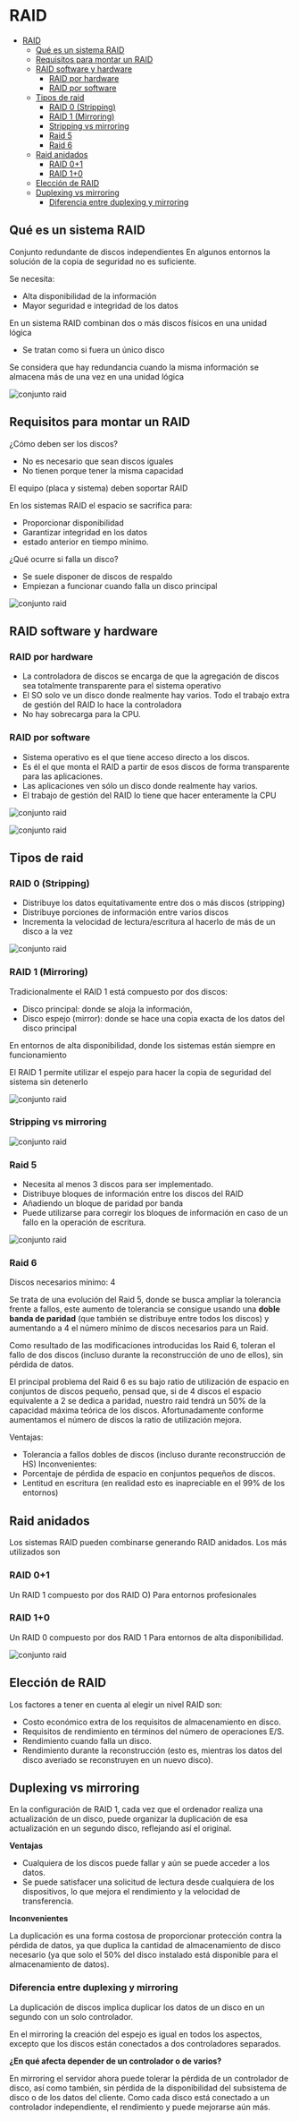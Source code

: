 # RAID

- [RAID](#raid)
  - [Qué es un sistema RAID](#qu%C3%A9-es-un-sistema-raid)
  - [Requisitos para montar un RAID](#requisitos-para-montar-un-raid)
  - [RAID software y hardware](#raid-software-y-hardware)
    - [RAID por hardware](#raid-por-hardware)
    - [RAID por software](#raid-por-software)
  - [Tipos de raid](#tipos-de-raid)
    - [RAID 0 (Stripping)](#raid-0-stripping)
    - [RAID 1 (Mirroring)](#raid-1-mirroring)
    - [Stripping vs mirroring](#stripping-vs-mirroring)
    - [Raid 5](#raid-5)
    - [Raid 6](#raid-6)
  - [Raid anidados](#raid-anidados)
    - [RAID 0+1](#raid-01)
    - [RAID 1+0](#raid-10)
  - [Elección de RAID](#elecci%C3%B3n-de-raid)
  - [Duplexing vs mirroring](#duplexing-vs-mirroring)
    - [Diferencia entre duplexing y mirroring](#diferencia-entre-duplexing-y-mirroring)

## Qué es un sistema RAID

Conjunto redundante de discos independientes
En algunos entornos la solución de la copia de seguridad no es suficiente.

Se necesita:

- Alta disponibilidad de la información
- Mayor seguridad e integridad de los datos

En un sistema RAID combinan dos o más discos físicos en una unidad lógica

- Se tratan como si fuera un único disco 

Se considera que hay redundancia cuando la misma información se almacena más de una vez en una unidad lógica

![conjunto raid](img/conjunto_raid.png)

## Requisitos para montar un RAID

¿Cómo deben ser los discos?

- No es necesario que sean discos iguales
- No tienen porque tener la misma capacidad

El equipo (placa y sistema) deben soportar RAID 

En los sistemas RAID el espacio se sacrifica para:

- Proporcionar disponibilidad
- Garantizar integridad en los datos
- estado anterior en tiempo mínimo.

¿Qué ocurre si falla un disco?

- Se suele disponer de discos de respaldo
- Empiezan a funcionar cuando falla un disco principal

![conjunto raid](img/conjunto_raid2.png)

## RAID software y hardware

### RAID por hardware

- La controladora de discos se encarga de que la agregación de discos sea totalmente transparente para el sistema operativo
- El SO solo ve un disco donde realmente hay varios. 
Todo el trabajo extra de gestión del RAID lo hace la controladora
- No hay sobrecarga para la CPU.

### RAID por software

- Sistema operativo es el que tiene acceso directo a los discos.
- Es él el que monta el RAID a partir de esos discos de forma transparente para las aplicaciones.
- Las aplicaciones ven sólo un disco donde realmente hay varios.
- El trabajo de gestión del RAID lo tiene que hacer enteramente la CPU

![conjunto raid](img/conjunto_raid3.png)

![conjunto raid](img/conjunto_raid4.png)

## Tipos de raid

### RAID 0 (Stripping)

- Distribuye los datos equitativamente entre dos o más discos (stripping)
- Distribuye porciones de información entre varios discos
- Incrementa la velocidad de lectura/escritura al hacerlo de más de un disco a la vez

![conjunto raid](img/raid0.png)

### RAID 1 (Mirroring)

Tradicionalmente el RAID 1 está compuesto por dos discos: 
- Disco principal: donde se aloja la información, 
- Disco espejo (mirror): donde se hace una copia exacta de los datos del disco principal

En entornos de alta disponibilidad, donde los sistemas están siempre en funcionamiento

El RAID 1 permite utilizar el espejo para hacer la copia de seguridad del sistema sin detenerlo

![conjunto raid](img/raid1.png)

### Stripping vs mirroring

![conjunto raid](img/raid1vs0.png)

### Raid 5

- Necesita al menos 3 discos para ser implementado.
- Distribuye bloques de información entre los discos del RAID
- Añadiendo un bloque de paridad por banda
- Puede utilizarse para corregir los bloques de información en caso de un fallo en la operación de escritura.

![conjunto raid](img/raid5.png)

### Raid 6

Discos necesarios mínimo: 4

Se trata de una evolución del Raid 5, donde se busca ampliar la tolerancia frente a fallos, este aumento de tolerancia se consigue usando una **doble banda de paridad** (que también se distribuye entre todos los discos) y aumentando a 4 el número mínimo de discos necesarios para un Raid.

Como resultado de las modificaciones introducidas los Raid 6, toleran el fallo de dos discos (incluso durante la reconstrucción de uno de ellos), sin pérdida de datos.

El principal problema del Raid 6 es su bajo ratio de utilización de espacio en conjuntos de discos pequeño, pensad que, si de 4 discos el espacio equivalente a 2 se dedica a paridad, nuestro raid tendrá un 50% de la capacidad máxima teórica de los discos. Afortunadamente conforme aumentamos el número de discos la ratio de utilización mejora.

Ventajas:

- Tolerancia a fallos dobles de discos (incluso durante reconstrucción de HS)
Inconvenientes:
- Porcentaje de pérdida de espacio en conjuntos pequeños de discos.
- Lentitud en escritura (en realidad esto es inapreciable en el 99% de los entornos)

## Raid anidados

Los sistemas RAID pueden combinarse generando RAID anidados. 
Los más utilizados son 

### RAID 0+1 

Un RAID 1 compuesto por dos RAID O)
Para entornos profesionales

### RAID 1+0 

Un RAID 0 compuesto por dos RAID 1
Para entornos de alta disponibilidad.

![conjunto raid](img/raid-anidado.png)

## Elección de RAID

Los factores a tener en cuenta al elegir un nivel RAID son:

- Costo económico extra de los requisitos de almacenamiento en disco.
- Requisitos de rendimiento en términos del número de operaciones E/S.
- Rendimiento cuando falla un disco.
- Rendimiento durante la reconstrucción (esto es, mientras los datos del disco averiado se reconstruyen en un nuevo disco).

## Duplexing vs mirroring

En la configuración de RAID 1, cada vez que el ordenador realiza una actualización de un disco, puede organizar la duplicación de esa actualización en un segundo disco, reflejando así el original.

**Ventajas**

- Cualquiera de los discos puede fallar y aún se puede acceder a los datos.
- Se puede satisfacer una solicitud de lectura desde cualquiera de los dispositivos, lo que mejora el rendimiento y la velocidad de transferencia.

**Inconvenientes**

La duplicación es una forma costosa de proporcionar protección contra la pérdida de datos, ya que duplica la cantidad de almacenamiento de disco necesario (ya que solo el 50% del disco instalado está disponible para el almacenamiento de datos).

### Diferencia entre duplexing y mirroring

La duplicación de discos implica duplicar los datos de un disco en un segundo con un solo controlador.

En el mirroring la creación del espejo es igual en todos los aspectos, excepto que los discos están conectados a dos controladores separados.

**¿En qué afecta depender de un controlador o de varios?**

En mirroring el servidor ahora puede tolerar la pérdida de un controlador de disco, así como también, sin pérdida de la disponibilidad del subsistema de disco o de los datos del cliente. Como cada disco está conectado a un controlador independiente, el rendimiento y puede mejorarse aún más.
